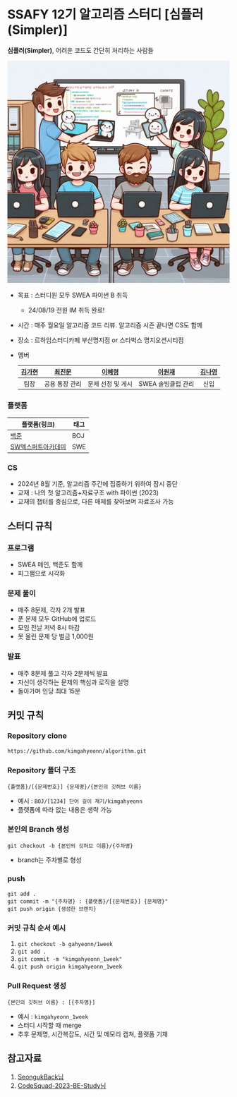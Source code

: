 # SSAFY 12기 알고리즘 스터디 [심플러(Simpler)] #
**심플러(Simpler)**, 어려운 코드도 간단히 처리하는 사람들

![이미지](./images/_66dbbd72-eb53-4f90-abbc-c1a6932679d9.jfif)
- 목표 : 스터디원 모두 SWEA 파이썬 B 취득
    - 24/08/19 전원 IM 취득 완료!
- 시간 : 매주 월요일 알고리즘 코드 리뷰. 알고리즘 시즌 끝나면 CS도 함께
- 장소 : 르하임스터디카페 부산명지점 or 스타벅스 명지오션시티점
- 멤버

    |[김가현](https://github.com/kimgahyeonn)|[최진문](https://github.com/jinmoon23)|[이혜령](https://github.com/hyerongii)|[이원재](https://github.com/dnjswoc)|[김나영](https://github.com/skdud5126)
    |:-:|:-:|:-:|:-:|:-:|
    |팀장|공용 통장 관리|문제 선정 및 게시|SWEA 솔빙클럽 관리|신입

### 플랫폼 ###
|플랫폼(링크)|태그|
|--|--|
|[백준](https://www.acmicpc.net)|BOJ|
|[SW엑스퍼트아카데미](https://swexpertacademy.com/main/main.do)|SWE|

### CS ###
- 2024년 8월 기준, 알고리즘 주간에 집중하기 위하여 잠시 중단
- 교재 : 나의 첫 알고리즘+자료구조 with 파이썬 (2023)
- 교재의 챕터를 중심으로, 다른 매체를 찾아보며 자료조사 가능

## 스터디 규칙 ##

### 프로그램 ###
- SWEA 메인, 백준도 함께
- 피그잼으로 시각화

### 문제 풀이 ###
- 매주 8문제, 각자 2개 발표
- 푼 문제 모두 GitHub에 업로드
- 모임 전날 저녁 8시 마감
- 못 올린 문제 당 벌금 1,000원

### 발표 ###
- 매주 8문제 풀고 각자 2문제씩 발표
- 자신이 생각하는 문제의 핵심과 로직을 설명
- 돌아가며 인당 최대 15분

## 커밋 규칙 ##
### Repository clone ###
```
https://github.com/kimgahyeonn/algorithm.git
```

### Repository 폴더 구조 ###
```
{플랫폼}/[{문제번호}] {문제명}/{본인의 깃허브 이름}
```
- 예시 : `BOJ/[1234] 단어 길이 재기/kimgahyeonn`
- 플랫폼에 따라 없는 내용은 생략 가능

### 본인의 Branch 생성 ###

```
git checkout -b {본인의 깃허브 이름}/{주차명}
```
- branch는 주차별로 형성

### push ###
```
git add .
git commit -m "{주차명} : {플랫폼}/[{문제번호}] {문제명}"
git push origin {생성한 브랜치}
```

### 커밋 규칙 순서 예시 ###
1. `git checkout -b gahyeonn/1week`
2. `git add .`
3. `git commit -m "kimgahyeonn_1week"`
4. `git push origin kimgahyeonn_1week`

### Pull Request 생성 ###
```
{본인의 깃허브 이름} : [{주차명}]
```
- 예시 : `kimgahyeonn_1week`
- 스터디 시작할 때 merge
- 추후 문제명, 시간복잡도, 시간 및 메모리 캡쳐, 플랫폼 기재

## 참고자료 ##
1. [SeongukBack님](https://github.com/SeongukBaek/algoStudy)
2. [CodeSquad-2023-BE-Study님](https://github.com/CodeSquad-2023-BE-Study)

